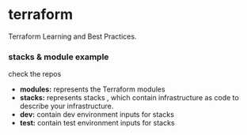 # terraform 
Terraform Learning and Best Practices.

### stacks & module example
check the repos
- **modules:** represents the Terraform modules
- **stacks:** represents stacks , which contain infrastructure as code to describe your infrastructure.
- **dev:** contain dev environment inputs for stacks
- **test:**  contain test environment inputs for stacks
